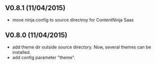 

## V0.8.1 (11/04/2015)

  * move ninja.config to source directroy for ContentNinja Saas

## V0.8.0 (11/04/2015)

  * add theme dir outside source directory. Now, several themes can be installed.
  * add config parameter "theme".

